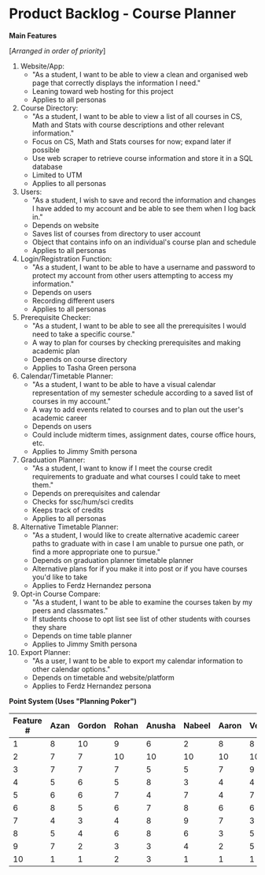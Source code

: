 # Product Backlog - Course Planner

**Main Features**

[_Arranged in order of priority_]

1. Website/App:
    - &quot;As a student, I want to be able to view a clean and organised web page that correctly displays the information I need.&quot;
    - Leaning toward web hosting for this project
    - Applies to all personas
2. Course Directory:
    - &quot;As a student, I want to be able to view a list of all courses in CS, Math and Stats with course descriptions and other relevant information.&quot;
    - Focus on CS, Math and Stats courses for now; expand later if possible
    - Use web scraper to retrieve course information and store it in a SQL database
    - Limited to UTM
    - Applies to all personas
3. Users:
    - &quot;As a student, I wish to save and record the information and changes I have added to my account and be able to see them when I log back in.&quot;
    - Depends on website
    - Saves list of courses from directory to user account
    - Object that contains info on an individual&#39;s course plan and schedule
    - Applies to all personas
4. Login/Registration Function:
    - &quot;As a student, I want to be able to have a username and password to protect my account from other users attempting to access my information.&quot;
    - Depends on users
    - Recording different users
    - Applies to all personas
5. Prerequisite Checker:
    - &quot;As a student, I want to be able to see all the prerequisites I would need to take a specific course.&quot;
    - A way to plan for courses by checking prerequisites and making academic plan
    - Depends on course directory
    - Applies to Tasha Green persona
6. Calendar/Timetable Planner:
    - &quot;As a student, I want to be able to have a visual calendar representation of my semester schedule according to a saved list of courses in my account.&quot;
    - A way to add events related to courses and to plan out the user&#39;s academic career
    - Depends on users
    - Could include midterm times, assignment dates, course office hours, etc.
    - Applies to Jimmy Smith persona
7. Graduation Planner:
    - &quot;As a student, I want to know if I meet the course credit requirements to graduate and what courses I could take to meet them.&quot;
    - Depends on prerequisites and calendar
    - Checks for ssc/hum/sci credits
    - Keeps track of credits
    - Applies to all personas
8. Alternative Timetable Planner:
    - &quot;As a student, I would like to create alternative academic career paths to graduate with in case I am unable to pursue one path, or find a more appropriate one to pursue.&quot;
    - Depends on graduation planner timetable planner
    - Alternative plans for if you make it into post or if you have courses you&#39;d like to take
    - Applies to Ferdz Hernandez persona
9. Opt-in Course Compare:
    - &quot;As a student, I want to be able to examine the courses taken by my peers and classmates.&quot;
    - If students choose to opt list see list of other students with courses they share
    - Depends on time table planner
    - Applies to Jimmy Smith persona
10. Export Planner:
    - &quot;As a user, I want to be able to export my calendar information to other calendar options.&quot;
    - Depends on timetable and website/platform
    - Applies to Ferdz Hernandez persona

**Point System (Uses &quot;Planning Poker&quot;)**

| Feature # | Azan | Gordon | Rohan | Anusha | Nabeel | Aaron | Venura | Total |
| --- | --- | --- | --- | --- | --- | --- | --- | --- |
| 1 | 8 | 10 | 9 | 6 | 2 | 8 | 8 | 8 |
| 2 | 7 | 7 | 10 | 10 | 10 | 10 | 10 | 9 |
| 3 | 7 | 7 | 7 | 5 | 5 | 7 | 9 | 7 |
| 4 | 5 | 6 | 5 | 8 | 3 | 4 | 4 | 5 |
| 5 | 6 | 6 | 7 | 4 | 7 | 4 | 7 | 4 |
| 6 | 8 | 5 | 6 | 7 | 8 | 6 | 6 | 6 |
| 7 | 4 | 3 | 4 | 8 | 9 | 7 | 3 | 4 |
| 8 | 5 | 4 | 6 | 8 | 6 | 3 | 5 | 4 |
| 9 | 7 | 2 | 3 | 3 | 4 | 2 | 5 | 3 |
| 10 | 1 | 1 | 2 | 3 | 1 | 1 | 1 | 1 |
